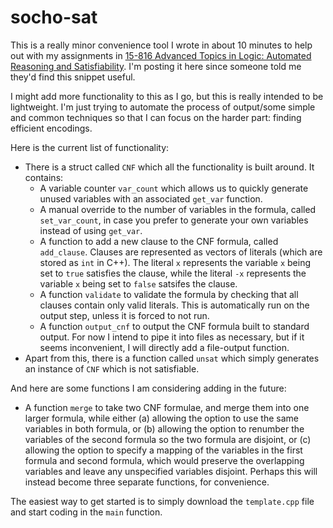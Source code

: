 # socho-sat

This is a really minor convenience tool I wrote in about 10 minutes to help out with my assignments in [15-816 Advanced Topics in Logic: Automated Reasoning and Satisfiability](http://www.cs.cmu.edu/~mheule/15816-f22/). I'm posting it here since someone told me they'd find this snippet useful.

I might add more functionality to this as I go, but this is really intended to be lightweight. I'm just trying to automate the process of output/some simple and common techniques so that I can focus on the harder part: finding efficient encodings.

Here is the current list of functionality:

  - There is a struct called `CNF` which all the functionality is built around. It contains:
    - A variable counter `var_count` which allows us to quickly generate unused variables with an associated `get_var` function.
    - A manual override to the number of variables in the formula, called `set_var_count`, in case you prefer to generate your own variables instead of using `get_var`.
    - A function to add a new clause to the CNF formula, called `add_clause`. Clauses are represented as vectors of literals (which are stored as `int` in C++). The literal `x` represents the variable `x` being set to `true` satisfies the clause, while the literal `-x` represents the variable `x` being set to `false` satsifes the clause.
    - A function `validate` to validate the formula by checking that all clauses contain only valid literals. This is automatically run on the output step, unless it is forced to not run.
    - A function `output_cnf` to output the CNF formula built to standard output. For now I intend to pipe it into files as necessary, but if it seems inconvenient, I will directly add a file-output function.
  - Apart from this, there is a function called `unsat` which simply generates an instance of `CNF` which is not satisfiable.

And here are some functions I am considering adding in the future:

  - A function `merge` to take two CNF formulae, and merge them into one larger formula, while either (a) allowing the option to use the same variables in both formula, or (b) allowing the option to renumber the variables of the second formula so the two formula are disjoint, or (c) allowing the option to specify a mapping of the variables in the first formula and second formula, which would preserve the overlapping variables and leave any unspecified variables disjoint. Perhaps this will instead become three separate functions, for convenience.

The easiest way to get started is to simply download the `template.cpp` file and start coding in the `main` function.
